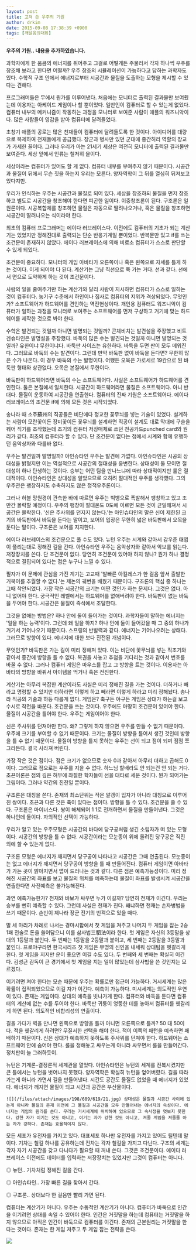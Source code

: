```yaml
---
layout: post
title: 고쳐 쓴 우주의 기원
author: drkim
date: 2015-09-08 17:38:39 +0900
tags: [깨달음의대화]
---
```

**우주의 기원.. 내용을 추가하였습니다.**

  


과학자에게 한 움큼의 에너지를 쥐어주고 그걸로 어떻게든 주물러서 각자 하나씩 우주를 창조해 보라고 한다면 어떨까? 우주 창조의 시뮬레이션이 가능하다고 답하는 과학자도 있다. 수학적 구조 안에서 에너지로부터 시공간과 물질을 도출하는 모형을 제시할 수 있다는 견해다. 

  


프로그래머들은 무에서 뭔가를 이루어낸다. 처음에는 모니터로 출력된 결과물만 보여줬는데 이용자는 아케이드 게임이나 할 뿐이었다. 일반인이 컴퓨터로 할 수 있는게 없었다. 컴퓨터 내부의 메커니즘이 작동하는 과정을 모니터로 보여준 사람이 애플의 워즈니악이다. 많은 사람들이 영감을 받아 컴퓨터에 달려들었다.

  


초창기 애플의 공로는 많은 천재들이 컴퓨터에 달려들도록 한 것이다. 아이디어를 대량으로 복제하여 천재들에게 공급했다. 장군과 병사만 있던 군대에 중간허리 역할의 장교가 가세한 꼴이다. 그러나 우리가 아는 21세기 세상은 여전히 모니터에 출력된 결과물만 보여준다. 세상 앞에서 인류는 철저히 을이다. 

  


세상이라는 컴퓨터가 있어도 할 게 없다. 컴퓨터 내부를 부여주지 않기 때문이다. 시공간과 물질이 뒤에서 무슨 짓을 하는지 우리는 모른다. 양자역학이 그 뒤를 열심히 뒤져보고 있다지만.

  


우리가 인식하는 우주는 시공간과 물질로 되어 있다. 세상을 창조하되 물질을 먼저 창조하고 별도로 시공간을 창조해야 한다면 피곤한 일이다. 이중창조론이 된다. 구조론은 일원론이다. 시공복합체를 창조하면 물질은 자동으로 딸려나오거나, 혹은 물질을 창조하면 시공간이 딸려나오는 식이라야 한다. 

  


최초의 컴퓨터 프로그래머는 에이다 러브레이스다. 이전에도 컴퓨터의 기초가 되는 계산기는 있었지만 정해진대로 출력되는 단순 반응기계일 뿐이었다. 반복문만 있고 if를 쓰는 조건문이 존재하지 않았다. 에이다 러브레이스에 의해 비로소 컴퓨터가 스스로 판단할 수 있게 되었다. 

  


조건문이 중요하다. 모니터의 게임 아바타가 오른쪽이나 혹은 왼쪽으로 자세를 틀게 하는 것이다. 이게 되어야 다 된다. 계산기는 그냥 직선으로 쭉 가는 거다. 선과 같다. 선에서 면으로 도약하게 하는 것이 조건문이다.

  


사람의 일을 줄여주기만 하는 계산기와 달리 사람이 지시하면 컴퓨터가 스스로 일하는 것이 컴퓨터다. 농기구 수준에서 하인이나 집사로 컴퓨터의 지위가 격상되었다. 무엇인가? 소프트웨어가 하드웨어를 견인하는 역전현상이다. 개인용 컴퓨터도 워즈니악이 컴퓨터가 일하는 과정을 모니터로 보여주는 소프트웨어를 먼저 구상하고 거기에 맞는 하드웨어를 제작한 것으로 봐야 한다.

  


수학은 발견되는 것일까 아니면 발명되는 것일까? 콘체비치는 발견설을 주장했고 비트겐슈타인은 발명설을 주장했다. 바둑의 많은 수는 발견되는 것일까 아니면 발명되는 것일까? 유한이냐 무한이냐다. 바둑판 사이즈는 유한하다. 바둑을 두면 판이 모두 메워진다. 그러므로 바둑의 수는 발견이다. 그런데 만약 바둑판 없이 바둑을 둔다면? 무한히 많은 수가 나온다. 이 경우 바둑의 수는 발명이다. 어쨌든 오목은 가로세로 19칸으로 된 바둑판 형태와 상관없다. 오목은 본질에서 무한이다. 

  


바둑판이 하드웨어라면 바둑의 수는 소프트웨어다. 사실은 소프트웨어가 하드웨어를 견인한다. 둘은 본질에서 일치한다. 시공간이 하드웨어라면 물질은 소프트웨어다. 아니 반대다. 물질이 운동하여 시공간을 연출한다. 컴퓨터의 진짜 기원은 소프트웨어다. 에이다 러브레이스의 조건문 if에 의해 모든 것은 시작되었다.

  


송나라 때 소주蘇州의 직공들은 비단에다 정교한 꽃무늬를 넣는 기술이 있었다. 설계하는 사람이 모란꽃이든 장미꽃이든 꽃무늬를 설계하면 직공이 설계도 대로 막대에 구슬을 꿰어 직기를 조작했는데 초기의 컴퓨터 저장매체로 쓰던 천공카드punched card와 원리가 같다. 최초의 컴퓨터라 할 수 있다. 단 조건문이 없다는 점에서 시계와 함께 유행하던 음악상자와 다를바 없다. 

  


우주는 발견일까 발명일까? 아인슈타인 우주는 발견에 가깝다. 아인슈타인은 시공의 상대성을 밝혔지만 이는 역설적으로 시공간의 절대성을 웅변한다. 상대성이 둘 모이면 절대성이 하나 탄생하는 것이다. 승부는 어떤 팀을 만나느냐에 따라 상대적이지만 룰은 절대적이다. 아인슈타인은 상대성을 알았으므로 오히려 절대적인 우주를 생각했다. 그의 우주관은 팽창하지도 수축하지도 않은 정적우주론이다.

  


그러나 허블 망원경이 관측한 바에 따르면 우주는 빅뱅으로 폭발해서 팽창하고 있고 조만간 몰락할 예정이다. 우주의 팽창이 절대온도 0도에 이르면 모든 것이 균일해져서 시공간은 몰락한다. '신은 주사위를 던지지 않는다.'는 아인슈타인의 말은 신이 제한된 크기의 바둑판에서 바둑을 둔다는 말이고, 보어의 입장은 무한히 넓은 바둑판에서 오목을 둔다는 말이다. 구조론은 보어를 지지한다. 

  


에이다 러브레이스의 조건문으로 풀 수도 있다. 뉴턴 우주는 시계와 같아서 감우준 태엽이 풀리는대로 정해진 길을 간다. 아인슈타인 우주는 음악상자와 같아서 악보를 읽는다. 저장장치를 쓴다. 단 조건문이 없다. 당연히 조건문이 있어야 하지 않나? 뭔가 하나 결정적으로 결핍되어 있다는 점은 누구나 느낄 수 있다. 

  


필자가 이 문제에 관심을 가진 계기는 고교때 '발빠른 아킬레스가 한 걸음 앞서 출발한 거북이를 추월할 수 없다.'는 제논의 궤변을 배웠기 때문이다. 구조론의 핵심 중 하나는 그때 착안되었다. 가장 작은 시공간의 크기는 어떤 것인가 하는 문제다. 그것은 없다. 아니 없어야 한다. 궁극적인 레벨에서는 하드웨어를 없애버려야 한다. 바둑판이 없는 바둑을 두어야 한다. 시공간은 물질이 즉석에서 조달한다.

  


그것을 없애는 방법은? 하나 안에 둘이 들어가는 것이다. 과학자들이 말하는 에너지는 '일을 하는 능력'이다. 그런데 왜 일을 하지? 하나 안에 둘이 들어갔을 때 그 중의 하나가 거기서 기어나오기 때문이다. 스프링의 반발력과 같다. 에너지는 기어나오려는 상태다. 그러므로 방향이 있다. 에너지에 대한 보다 진전된 개념이다.

  


무엇인가? 바둑판은 가는 길이 미리 정해져 있다. 이는 비단에 꽃무늬를 넣는 직조기와 같아서 중간에 방향을 틀 수 없다. 복권을 사놓고 추첨을 기다리는 것과 같아서 번호를 바꿀 수 없다. 그러나 컴퓨터 게임은 마우스를 잡고 그 방향을 트는 것이다. 이용자는 아바타의 방향을 바꿔서 아이템을 먹거나 혹은 전진한다. 

  


계산기는 아무리 복잡한 계산이라도 사실은 미리 정해진 길을 가는 것이다. 더하거나 빼라고 명령할 수 있지만 더하라면 이렇게 하고 빼라면 이렇게 하라고 미리 정해놨다. 송나라 직공의 기술과 하등 다를게 없다. 게임은? 축구든 야구든 게임은 상대가 하는걸 보고 수시로 작전을 바꾼다. 조건문을 쓰는 것이다. 우주에도 마땅히 조건문이 있어야 한다. 물질이 시공간을 틀어야 한다. 우주는 게임이어야 한다.

  


신은 주사위를 던져야만 한다. 왜? 그렇게 하지 않으면 우주를 만들 수 없기 때문이다. 우주에 크기를 부여할 수 없기 때문이다. 크기는 물질이 방향을 틀어서 생긴 것인데 방향을 틀 수 없기 때문이다. 물질이 방향을 틀지 못하는 우주는 선이 되고 점이 되며 점점 쪼그라든다. 결국 사라져 버린다. 

  


가장 작은 것은 점이다. 점은 크기가 없으므로 숫자 0과 같아서 아무리 더하고 곱해도 0이다. 그러므로 점으로는 우주를 지을 수 없다. 하느님 할배라도 안 되는건 안 되는 거다. 초끈이론은 점의 깊은 허무에 좌절한 학자들이 선을 대타로 세운 것이다. 뭔가 되어가는 그림이다. 그러나 약간의 진전일 뿐이다. 

  


구조론은 대칭을 쓴다. 존재의 최소단위는 작은 알갱이 입자가 아니라 대칭으로 이루어진 쌍이다. 초끈과 다른 것은 축이 있다는 점이다. 방향을 틀 수 있다. 조건문을 쓸 수 있다. 구조론은 마이너스다. 쌍이 해체되어 1 1로 전개하면서 물질을 만들어낸다. 그것은 하나인데 둘이다. 자의적인 선택이 가능하다.

  


우리가 알고 있는 우주모형은 시공간의 바다에 당구공처럼 생긴 소립자가 떠 있는 모형이다. 시공간의 방향을 틀 수 없다. 시공간이라는 모눈종이 위에 올려진 당구공은 직진 외에 할 수 있는게 없다. 

  


구조론 모형은 에너지가 깨지면서 당구공이 나타나고 시공간은 그때 연출된다. 모눈종이는 없고 에너지가 깨지면서 당구공이 방향을 틀 때 만들어진다. 컴퓨터 게임이면 아바타가 가는 곳이 밝아지면서 맵이 드러나는 것과 같다. 다른 점은 예측가능성이다. 미리 정해진 시공간의 좌표를 보고 물질의 위치를 예측하는데 물질이 좌표를 발생시켜 시공간을 연출한다면 사전예측은 불가능해진다. 

  


과연 예측가능한가? 천재와 바보가 싸우면 누가 이길까? 당연히 천재가 이긴다. 우리는 승부를 뻔히 예측할 수 있다. 그런데 사실은 천재가 진다. 왜냐하면 천재는 손자병법을 쓰기 때문이다. 손빈이 제나라 장군 전기의 빈객으로 있을 때다.

  


말 세 마리가 차례로 나서는 경마시합에서 첫 게임을 져주고 나머지 두 게임을 잡는 2승 1패 전술로 돈을 쓸어담으니 이를 삼사법三駟法이라 한다. 첫 게임은 자신의 3등말을 상대의 1등말과 붙인다. 두 번째는 1등말을 2등말과 붙이고, 세 번째는 2등말을 3등말과 붙인다. 프로야구라면 한국시리즈 첫 게임은 무명의 신인을 내세워 상대팀을 헷갈리게 한다. 첫 게임을 지지만 운이 좋으면 이길 수도 있다. 두 번째와 세 번째는 확실히 이긴다. 김성근 감독이 큰 경기에서 첫 게임을 지는 일이 많았는데 삼사법을 쓴 것인지는 모르겠다.

  


이기려면 져야 한다는 모순 때문에 우주는 확률로만 접근이 가능하다. 거시세계는 많은 확률이 집적되었으므로 이길 자가 이긴다. 예측이 가능하다. 미시세계는 의도적인 우연이 있다. 존재는 게임이다. 상대의 예측을 빗나가게 한다. 컴퓨터와 바둑을 둔다면 컴퓨터의 계산에 없는 수를 두어야 한다. 바둑판 귀퉁이 엉뚱한 데를 놓아서 컴퓨터를 헷갈리게 하면 된다. 의도적인 비합리성의 연출이다.

  


길을 가다가 벽을 만나면 왼쪽으로 방향을 틀까 아니면 오른쪽으로 틀까? 50 대 50이다. 적을 헷갈리게 하려면? 무질서한 선택을 해야 한다. 적이 이쪽의 패턴을 예측하면 패배하기 때문이다. 신은 상대가 예측하지 못하도록 주사위를 던져야 한다. 하드웨어는 소프트웨어 안에 숨어야 한다. 룰을 정해놓고 싸우는게 아니라 싸우면서 룰을 만들어간다. 정치판이 늘 그러하듯이.

  


뉴턴은 기계론-결정론적 세계관을 열었다. 아인슈타인은 뉴턴의 세계를 전복시켰지만 큰 틀에서는 뉴턴을 벗어나지 못했다. 양자역학은 확실히 뉴턴을 엎어버렸다. 길을 따라 가는게 아니라 가면서 길을 만들어낸다. 시간도 공간도 물질도 없었을 때 에너지가 있었다. 에너지가 깨지면 물질이 되고 시간과 공간은 부산물이다. 

  



    ![](/files/attach/images/198/609/619/21.jpg) 상대성은 물질과 시공간 사이에 있는게 아니라 물질의 존재 이전에 그 물질과 시공간을 모두 만들어내는 에너지의 속성이다. 에너지는 게임의 원리를 쓴다. 우리는 거시세계에 위치하여 있으므로 그 속사정을 엿보지 못한다. 강한 자가 이기는 것도 아니고, 이기는 자가 강한 것도 아니고, 져줄 게임을 져줄줄 아는 자가 강하다. 존재는 효율적이지 않다. 

  


모든 세포가 유전자를 가지고 있다. 대표세포 하나만 유전자를 가지고 있어도 될텐데 말이다. 기차는 철길 하나를 공유하는데 전차는 각자 철길을 가지고 다닌다. 구조의 세계는 각자 자기 시공간을 갖고 다니다가 필요할 때 꺼내 쓴다. 그것은 조건문이다. 에이다 러브레이스 이전에도 데이터를 입력하는 저장장치는 있었지만 그것이 컴퓨터는 아니다. 

  


◎ 뉴턴.. 기차처럼 정해진 길을 간다.  
      
◎ 아인슈타인.. 가장 빠른 길을 찾아서 간다.   
      
◎ 구조론.. 상대보다 한 걸음만 빨리 가면 된다. 

  


컴퓨터는 계산기가 아니다. 우주는 수동적인 계산기가 아니다. 컴퓨터가 바둑으로 인간을 이기려면 상대를 속일 수 있어야 한다. 인간은 거짓말을 하는데 컴퓨터는 거짓말을 하지 않으므로 아직은 인간이 바둑으로 컴퓨터를 이긴다. 존재의 근본원리는 거짓말을 한다는 것이다. 존재는 한 게임 져주고 두 게임 잡는 전략을 쓴다. 

  



![](/files/attach/images/198/609/619/22.jpg)